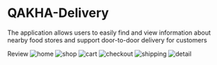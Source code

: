 # QAKHA-Delivery
The application allows users to easily find and view information about nearby food stores and support door-to-door delivery for customers

Review
![home](https://user-images.githubusercontent.com/68292470/122323664-a7d53300-cf51-11eb-8a50-f1ccdbe4a7e1.jpg)
![shop](https://user-images.githubusercontent.com/68292470/122323763-ce936980-cf51-11eb-8eb3-be012dd605be.jpg)
![cart](https://user-images.githubusercontent.com/68292470/122323945-229e4e00-cf52-11eb-9390-16b8b0838088.jpg)
![checkout](https://user-images.githubusercontent.com/68292470/122324104-6d1fca80-cf52-11eb-8aae-9a6d4ef51e2e.jpg)
![shipping](https://user-images.githubusercontent.com/68292470/122324240-abb58500-cf52-11eb-927d-7c03b60b549a.jpg)
![detail](https://user-images.githubusercontent.com/68292470/122324652-59c12f00-cf53-11eb-8489-55c238a0e565.jpg)


